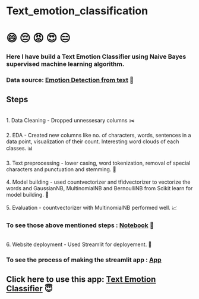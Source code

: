 # Text_emotion_classification

# :smile: :pensive: :rage: :heart_eyes: :expressionless:

### Here I have build a Text Emotion Classifier using Naive Bayes supervised machine learning algorithm.

### Data source: [Emotion Detection from text](https://www.kaggle.com/datasets/pashupatigupta/emotion-detection-from-text) :floppy_disk:

## Steps
<br> 1. Data Cleaning - Dropped unnessesary columns :scissors: <br>
<br> 2. EDA - Created new columns like no. of characters, words, sentences in a data point, visualization of their count. Interesting word clouds of each classes. :bar_chart: <br>
<br> 3. Text preprocessing - lower casing, word tokenization, removal of special characters and punctuation and stemming. :pencil: <br>
<br> 4. Model building - used countvectorizer and tfidvectorizer to vectorize the words and GaussianNB, MultinomialNB and BernoulliNB from Scikit learn for model building. :wrench: <br>
<br> 5. Evaluation - countvectorizer with MultinomialNB performed well. :chart_with_upwards_trend: <br>

### To see those above mentioned steps : [Notebook](https://github.com/Arpsgit/Text_emotion_classification/blob/main/text_emotion_classification.ipynb) :notebook: 

<br> 6. Website deployment - Used Streamlit for deployement. :pushpin:

### To see the process of making the streamlit app : [App](https://github.com/Arpsgit/Text_emotion_classification/blob/main/main.py)


## Click here to use this app: [Text Emotion Classifier](https://arpsgit-text-emotion-classification-main-9muey4.streamlit.app/) :innocent: